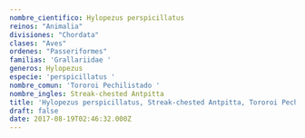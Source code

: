 ```yaml
---
nombre_cientifico: Hylopezus perspicillatus
reinos: "Animalia"
divisiones: "Chordata"
clases: "Aves"
ordenes: "Passeriformes"
familias: 'Grallariidae '
generos: Hylopezus
especie: 'perspicillatus '
nombre_comun: 'Tororoi Pechilistado '
nombre_ingles: Streak-chested Antpitta
title: 'Hylopezus perspicillatus, Streak-chested Antpitta, Tororoi Pechilistado '
draft: false
date: 2017-08-19T02:46:32.000Z
---
```


